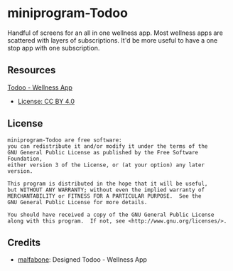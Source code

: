 # miniprogram-Todoo
Handful of screens for an all in one wellness app. Most wellness apps are scattered with layers of subscriptions. It'd be more useful to have a one stop app with one subscription. 

## Resources
[Todoo - Wellness App](https://www.figma.com/community/file/1075323392991041551)
- [License: CC BY 4.0](https://creativecommons.org/licenses/by/4.0/)

## License

    miniprogram-Todoo are free software:
    you can redistribute it and/or modify it under the terms of the
    GNU General Public License as published by the Free Software Foundation,
    either version 3 of the License, or (at your option) any later version.

    This program is distributed in the hope that it will be useful,
    but WITHOUT ANY WARRANTY; without even the implied warranty of
    MERCHANTABILITY or FITNESS FOR A PARTICULAR PURPOSE.  See the
    GNU General Public License for more details.

    You should have received a copy of the GNU General Public License
    along with this program.  If not, see <http://www.gnu.org/licenses/>.

## Credits
- [malfabone](https://www.figma.com/@malfabone): Designed Todoo - Wellness App